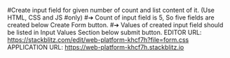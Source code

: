 #Create input field for given number of count and list content of it. (Use HTML, CSS and JS #only)
#➔ Count of input field is 5, So five fields are created below Create Form button.
#➔ Values of created input field should be listed in Input Values Section below submit button.
EDITOR URL:
https://stackblitz.com/edit/web-platform-khcf7h?file=form.css
APPLICATION URL:
https://web-platform-khcf7h.stackblitz.io
